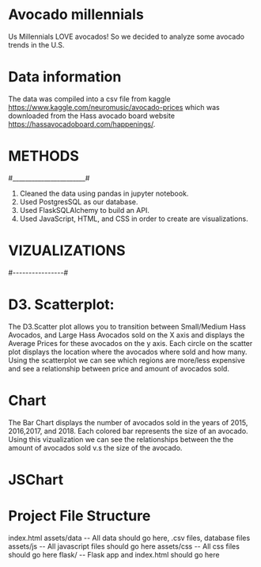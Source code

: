 # Avocado millennials 
Us Millennials LOVE avocados! So we decided to analyze some avocado trends in the U.S. 

# Data information 
The data was compiled into a csv file from kaggle https://www.kaggle.com/neuromusic/avocado-prices which was downloaded from the Hass avocado board website https://hassavocadoboard.com/happenings/. 
#      METHODS
#_______________________#
1. Cleaned the data using pandas in jupyter notebook.
2. Used PostgresSQL as our database.
3. Used FlaskSQLAlchemy to build an API. 
4. Used JavaScript, HTML, and CSS in order to create are visualizations.

# VIZUALIZATIONS 
#----------------#
 # D3. Scatterplot:
 The D3.Scatter plot allows you to transition between Small/Medium Hass Avocados, and Large Hass Avocados sold on the X axis and displays the Average Prices for these avocados on the y axis. Each circle on the scatter plot displays the location where the avocados where sold and how many. Using the scatterplot we can see which regions are more/less expensive and see a relationship between price and amount of avocados sold. 
 
 # Chart 
 The Bar Chart displays the number of avocados sold in the years of 2015, 2016,2017, and 2018. Each colored bar represents the size of an avocado. Using this vizualization we can see the relationships between the the amount of avocados sold v.s the size of the avocado. 
 
 # JSChart
 


# Project File Structure
index.html
assets/data -- All data should go here, .csv files, database files
assets/js -- All javascript files should go here
assets/css -- All css files should go here
flask/ -- Flask app and index.html should go here
